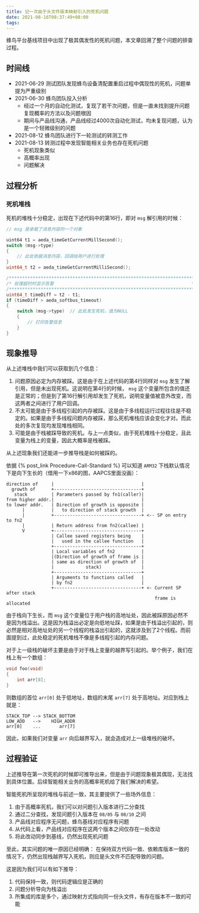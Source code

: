 ```yaml
---
title: 记一次由于头文件版本映射引入的死机问题
date: 2021-08-16T08:37:49+08:00
tags:
---
```


蜂鸟平台基线项目中出现了极其偶发性的死机问题，本文章回溯了整个问题的排查过程。

<!-- more -->

## 时间线

* 2021-06-29 测试团队发现蜂鸟设备清配置重启过程中偶现性的死机，问题单提为严重级别
* 2021-06-30 蜂鸟团队投入分析
  * 经过一个月的自动化测试，复现了若干次问题，但是一直未找到提升问题复现概率的方法以及问题根因
  * 期间与产品线沟通，产品线经过4000次自动化测试，均未复现问题，认为是一个轻微级别的问题
* 2021-08-12 蜂鸟团队进行下一轮测试的转测工作
* 2021-08-13 转测过程中发现智能相关业务也存在死机问题
  * 死机现象类似
  * 高概率出现
  * 问题解决

## 过程分析

### 死机堆栈

死机的堆栈十分稳定，出现在下述代码中的第16行，即对 `msg` 解引用的时候：

```c
// msg 是承载了消息内容的一个对象

uint64 t1 = aeda_timeGetCurrentMillSecond();
switch (msg->type)
{
    // 此处依据消息内容，回调给用户进行处理
}
uint64_t t2 = aeda_timeGetCurrentMilliSecond();

/************************************************************************/
/* 处理超时时显示告警                                                    */
/************************************************************************/
uint64_t timeDiff = t2 - t1;
if (timeDiff > aeda_softbus_timeout)
{
	switch (msg->type)  // 此处发生死机，值为NULL
	{
        // 打印告警信息
	}
}
```

## 现象推导

从上述堆栈中我们可以获取到几个信息：
1. 问题原因必定为内存被踩。这是由于在上述代码的第4行同样对 `msg` 发生了解引用，但是未出现死机。这说明在第4行的时候， `msg` 这个变量所包含的值还是正常的；但是到了第16行解引用却发生了死机，说明变量值被意外改变，而这两者之间进行了用户回调。
2. 不太可能是由于多线程引起的内存被踩。这是由于多线程运行过程往往是不稳定的。如果是由于多线程问题内存被踩，那么死机堆栈应该会变化才对。而此处的多次复现均发现堆栈相同。
3. 可能是由于栈被踩导致的死机。与上一点类似，由于死机堆栈十分稳定，且此变量为栈上的变量，因此大概率是栈被踩。

从上述现象我们还能进一步推导栈是如何被踩的。

依据 {% post_link  Procedure-Call-Standard %} 可以知道 `ARM32` 下栈默认情况下是向下生长的（借用一下x86的图，AAPCS里面没画）：
```
direction of     |                                 |
  growth of      +---------------------------------+ 
   stack         | Parameters passed by fn1(caller)|
from higher addr.|                                 |
to lower addr.   | Direction of growth is opposite |
      |          |   to direction of stack growth  |
      |          +---------------------------------+ <-- SP on entry to fn2
      |          | Return address from fn2(callee) | 
      V          +---------------------------------+ 
                 | Callee saved registers being    | 
                 |   used in the callee function   | 
                 +---------------------------------+
                 | Local variables of fn2          |
                 |(Direction of growth of frame is |
                 | same as direction of growth of  |
                 |            stack)               |
                 +---------------------------------+ 
                 | Arguments to functions called   |
                 | by fn2                          |
                 +---------------------------------+ <- Current SP after stack 
                                                        frame is allocated
```

由于栈向下生长，而 `msg` 这个变量位于用户栈的高地址处，因此被踩原因必然不是因为栈溢出。这是因为栈溢出必定是向低地址踩，如果是由于栈溢出引起的，则必然是相对高地址处的另一个线程的栈溢出引起的，这就涉及到了2个线程。而前面提到过，此处稳定的死机堆栈不像是多线程引起的内存问题。

对于上一级栈的破坏主要是由于对于栈上变量的越界写引起的。举个例子，我们在栈上有一个数组：
```c
void foo(void)
{
    int arr[8];
}
```

则数组的首位 `arr[0]` 处于低地址，数组的末尾 `arr[7]` 处于高地址。对应到栈上就是：
```
STACK_TOP --> STACK_BOTTOM
LOW_ADD   -->    HIGH_ADDR
arr[0]    ...       arr[7]
```

因此，如果我们对变量 `arr` 向后越界写入，就会造成对上一级堆栈的破坏。

## 过程验证

上述推导在第一次死机的时候即可推导出来，但是由于问题现象极其偶现，无法找到具体位置。后续智能相关业务的高概率死机给了我们解决的希望。

智能死机所呈现的堆栈与前述一致，其主要提供了一些场外信息：
1. 由于高概率死机，我们可以对问题引入版本进行二分查找
2. 通过二分查找，发现问题引入版本在 `08/05` 与 `08/10` 之间
3. 产品线对应程序无问题，蜂鸟基线对应程序有问题
4. 从代码上看，产品线对应程序在这两个版本之间仅存在一处改动
5. 将此改动同步到基线，仍然出现死机问题

至此，其实问题的唯一原因已经明确：
在保持双方代码一致、依赖库版本一致的情况下，仍然出现栈越界写入死机，则应是头文件不匹配导致的问题。

这是因为我们可以有如下推导：
1. 代码保持一致，则代码逻辑应是正确的
2. 问题分析导向为栈溢出
3. 所集成的库是多个，通过映射方式指向同一份头文件，有存在版本不一致的可能

